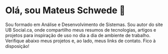 # Olá, sou Mateus Schwede 👋

Sou formado em Análise e Desenvolvimento de Sistemas. Sou autor do site UB Social.ca, onde compartilho meus resumos de tecnologias, artigos e projetos para inspiração de uso no dia a dia de ambiente de trabalho. Verifique abaixo meus projetos e, ao lado, meus links de contato. Fico à disposição!
